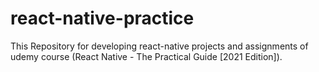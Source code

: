 # react-native-practice
This Repository for developing react-native projects and assignments of udemy course (React Native - The Practical Guide [2021 Edition]).
